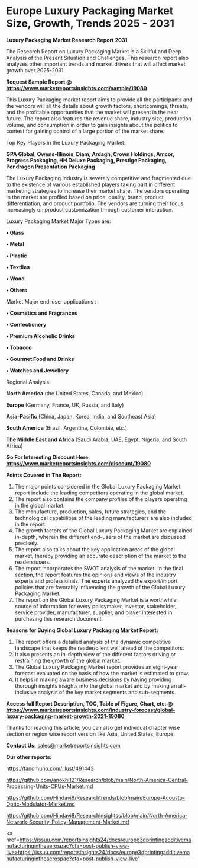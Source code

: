 # Europe Luxury Packaging Market Size, Growth, Trends 2025 - 2031

<strong>Luxury Packaging Market Research Report 2031</strong>

The Research Report on Luxury Packaging Market is a Skillful and Deep Analysis of the Present Situation and Challenges. This research report also analyzes other important trends and market drivers that will affect market growth over 2025-2031.

<strong>Request Sample Report @ <a href=https://www.marketreportsinsights.com/sample/19080>https://www.marketreportsinsights.com/sample/19080</a></strong>

This Luxury Packaging market report aims to provide all the participants and the vendors will all the details about growth factors, shortcomings, threats, and the profitable opportunities that the market will present in the near future. The report also features the revenue share, industry size, production volume, and consumption in order to gain insights about the politics to contest for gaining control of a large portion of the market share.

Top Key Players in the Luxury Packaging Market:

<strong>GPA Global, Owens-Illinois, Diam, Ardagh, Crown Holdings, Amcor, Progress Packaging, HH Deluxe Packaging, Prestige Packaging, Pendragon Presentation Packaging</strong>

The Luxury Packaging Industry is severely competitive and fragmented due to the existence of various established players taking part in different marketing strategies to increase their market share. The vendors operating in the market are profiled based on price, quality, brand, product differentiation, and product portfolio. The vendors are turning their focus increasingly on product customization through customer interaction.

Luxury Packaging Market Major Types are:

<strong>• Glass

• Metal

• Plastic

• Textiles

• Wood

• Others</strong>

Market Major end-user applications :

<strong>• Cosmetics and Fragrances

• Confectionery

• Premium Alcoholic Drinks

• Tobacco

• Gourmet Food and Drinks

• Watches and Jewellery</strong>

Regional Analysis

</u><strong><b>North America</b></strong> (the United States, Canada, and Mexico)

<strong><b>Europe </b></strong>(Germany, France, UK, Russia, and Italy)

<strong><b>Asia-Pacific</b></strong> (China, Japan, Korea, India, and Southeast Asia)

<strong><b>South America</b></strong> (Brazil, Argentina, Colombia, etc.)

<strong><b>The Middle East and Africa</b></strong> (Saudi Arabia, UAE, Egypt, Nigeria, and South Africa)

<strong>Go For Interesting Discount Here: <a href=https://www.marketreportsinsights.com/discount/19080>https://www.marketreportsinsights.com/discount/19080</a></strong>

<strong>Points Covered in The Report:</strong>
<ol>
  <li>The major points considered in the Global Luxury Packaging Market report include the leading competitors operating in the global market.</li>
  <li>The report also contains the company profiles of the players operating in the global market.</li>
  <li>The manufacture, production, sales, future strategies, and the technological capabilities of the leading manufacturers are also included in the report.</li>
  <li>The growth factors of the Global Luxury Packaging Market are explained in-depth, wherein the different end-users of the market are discussed precisely.</li>
  <li>The report also talks about the key application areas of the global market, thereby providing an accurate description of the market to the readers/users.</li>
  <li>The report incorporates the SWOT analysis of the market. In the final section, the report features the opinions and views of the industry experts and professionals. The experts analyzed the export/import policies that are favorably influencing the growth of the Global Luxury Packaging Market.</li>
  <li>The report on the Global Luxury Packaging Market is a worthwhile source of information for every policymaker, investor, stakeholder, service provider, manufacturer, supplier, and player interested in purchasing this research document.</li>
</ol>
<strong>Reasons for Buying Global Luxury Packaging Market Report:</strong>

<ol>
  <li>The report offers a detailed analysis of the dynamic competitive landscape that keeps the reader/client well ahead of the competitors.</li>
  <li>It also presents an in-depth view of the different factors driving or restraining the growth of the global market.</li>
  <li>The Global Luxury Packaging Market report provides an eight-year forecast evaluated on the basis of how the market is estimated to grow.</li>
  <li>It helps in making aware business decisions by having providing thorough insights insights into the global market and by making an all-inclusive analysis of the key market segments and sub-segments.</li>
</ol>
<strong>Access full Report Description, TOC, Table of Figure, Chart, etc. @ <a href=https://www.marketreportsinsights.com/industry-forecast/global-luxury-packaging-market-growth-2021-19080>https://www.marketreportsinsights.com/industry-forecast/global-luxury-packaging-market-growth-2021-19080</a></strong>


Thanks for reading this article; you can also get individual chapter wise section or region wise report version like Asia, United States, Europe.

<strong>Contact Us:</strong>
sales@marketreportsinsights.com

<strong>Our other reports:</strong>

<a href=https://tanomuno.com/illust/491443>https://tanomuno.com/illust/491443</a>

<a href=https://github.com/anokhi121/Research/blob/main/North-America-Central-Processing-Units-CPUs-Market.md>https://github.com/anokhi121/Research/blob/main/North-America-Central-Processing-Units-CPUs-Market.md</a>

<a href=https://github.com/Hindavi9/Researchtrends/blob/main/Europe-Acousto-Optic-Modulator-Market.md>https://github.com/Hindavi9/Researchtrends/blob/main/Europe-Acousto-Optic-Modulator-Market.md</a>

<a href=https://github.com/Hindavi8/Researchinsightss/blob/main/North-America-Network-Security-Policy-Management-Market.md>https://github.com/Hindavi8/Researchinsightss/blob/main/North-America-Network-Security-Policy-Management-Market.md</a>

<a href=https://issuu.com/reportsinsights24/docs/europe3dprintingadditivemanufacturingintheaerospac?cta=post-publish-view-live>https://issuu.com/reportsinsights24/docs/europe3dprintingadditivemanufacturingintheaerospac?cta=post-publish-view-live</a>"
